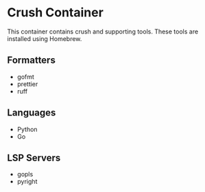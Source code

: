 # Crush Container

This container contains crush and supporting tools. These tools are installed
using Homebrew.

## Formatters

- gofmt
- prettier
- ruff

## Languages

- Python
- Go

## LSP Servers

- gopls
- pyright
